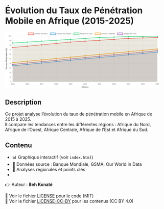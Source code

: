 # Évolution du Taux de Pénétration Mobile en Afrique (2015-2025)

![Évolution du Taux de Pénétration Mobile en Afrique (2015-2025)](./assets/img/penetration-mobile-afrique.png)

## Description
Ce projet analyse l’évolution du taux de pénétration mobile en Afrique de 2015 à 2025.  
Il compare les tendances entre les différentes régions : Afrique du Nord, Afrique de l’Ouest, Afrique Centrale, Afrique de l’Est et Afrique du Sud.

## Contenu
- 📊 Graphique interactif (voir `index.html`)
- 📂 Données source : Banque Mondiale, GSMA, Our World in Data
- 📑 Analyses régionales et points clés
- 


👉 Auteur : **Beh Konaté**

📜 Voir le fichier [LICENSE](./LICENSE) pour le code (MIT)  
📜 Voir le fichier [LICENSE-CC-BY](./LICENSE-CC-BY) pour les contenus (CC BY 4.0)